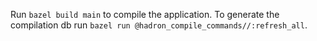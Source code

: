 Run `bazel build main` to compile the application. To generate the compilation db run `bazel run @hadron_compile_commands//:refresh_all`.
